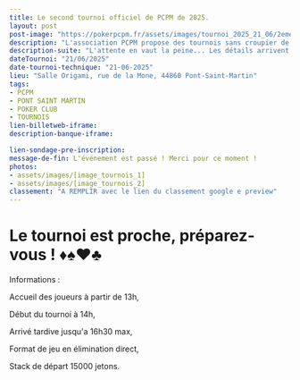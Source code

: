 ```yaml
---
title: Le second tournoi officiel de PCPM de 2025.
layout: post
post-image: "https://pokerpcpm.fr/assets/images/tournoi_2025_21_06/2eme_pcpm_origami.png"
description: "L'association PCPM propose des tournois sans croupier de poker Texas hold'em. Pour plus d'informations consultez nos règlements"
description-suite: "L'attente en vaut la peine... Les détails arrivent très bientôt ! Restez connectés."
dateTournoi: "21/06/2025"
date-tournoi-technique: "21-06-2025"
lieu: "Salle Origami, rue de la Mone, 44860 Pont-Saint-Martin"
tags:
- PCPM
- PONT SAINT MARTIN
- POKER CLUB
- TOURNOIS
lien-billetweb-iframe: 
description-banque-iframe: 

lien-sondage-pre-inscription: 
message-de-fin: L'événement est passé ! Merci pour ce moment !
photos: 
- assets/images/[image_tournois_1]
- assets/images/[image_tournois_2]
classement: "A REMPLIR avec le lien du classement google e preview"
---
```


# Le tournoi est proche, préparez-vous ! ♦️♠️♥️♣️

Informations : 

Accueil des joueurs à partir de 13h,

Début du tournoi à 14h,

Arrivé tardive jusqu'a 16h30 max,

Format de jeu en élimination direct,

Stack de départ 15000 jetons.
